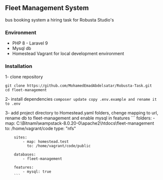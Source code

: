 <h2>Fleet Management System</h2>
    <p>bus booking system a hiring task for Robusta Studio's</p>
    
<h3>Environment</h3>
    <ul>
        <li> PHP 8 - Laravel 9</li>
        <li> Mysql db</li>
        <li> Homestead Vagrant for local development environment</li>
    </ul>
    
<h3>Installation</h3>
    
1- clone repository
```
git clone https://github.com/MohamedEmadAbdelsatar/Robusta-Task.git
cd fleet-management
```
2- install dependencies
        ```
        composer update
        copy .env.example and rename it to .env
        ```
        
3- add project directory to Homestead.yaml folders, chenge mapping to url, rename db to fleet-management and enable mysql in features
        ```
        folders:
            - map: C:\Bitnami\wampstack-8.0.20-0\apache2\htdocs\fleet-management
              to: /home/vagrant/code
              type: "nfs"
        
        sites:
            - map: homestead.test
              to: /home/vagrant/code/public

        databases:
            - fleet-management

        features:
            - mysql: true
        ```
